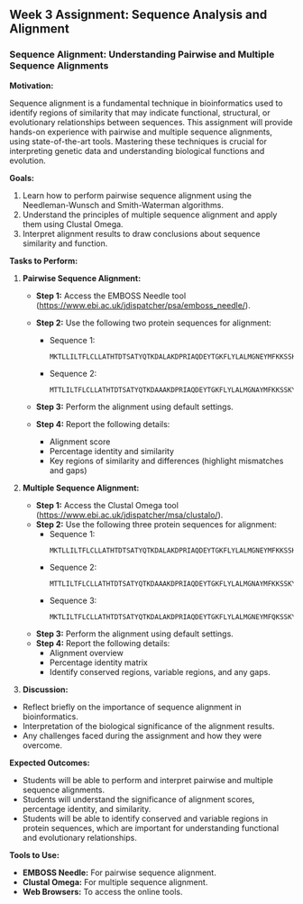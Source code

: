 ## Week 3 Assignment: Sequence Analysis and Alignment

### Sequence Alignment: Understanding Pairwise and Multiple Sequence Alignments

**Motivation:**

Sequence alignment is a fundamental technique in bioinformatics used to identify regions of similarity that may indicate functional, structural, or evolutionary relationships between sequences. This assignment will provide hands-on experience with pairwise and multiple sequence alignments, using state-of-the-art tools. Mastering these techniques is crucial for interpreting genetic data and understanding biological functions and evolution.

**Goals:**

1. Learn how to perform pairwise sequence alignment using the Needleman-Wunsch and Smith-Waterman algorithms.
2. Understand the principles of multiple sequence alignment and apply them using Clustal Omega.
3. Interpret alignment results to draw conclusions about sequence similarity and function.

**Tasks to Perform:**

1. **Pairwise Sequence Alignment:**
   
   - **Step 1:** Access the EMBOSS Needle tool (https://www.ebi.ac.uk/jdispatcher/psa/emboss_needle/).
   - **Step 2:** Use the following two protein sequences for alignment:
     
     - Sequence 1: 
       ```
       MKTLLILTFLCLLATHTDTSATYQTKDALAKDPRIAQDEYTGKFLYLALMGNEYMFKKSSKYGRAVLAKGLVEIVNLLKEKQNKPKSPLK
       ```

     - Sequence 2: 
       ```
       MTTLILTFLCLLATHTDTSATYQTKDAAAKDPRIAQDEYTGKFLYLALMGNAYMFKKSSKYGRAVLAKGLVEIVNLLEEKQNKPKSPL
       ```
   
   - **Step 3:** Perform the alignment using default settings.
   - **Step 4:** Report the following details:
     - Alignment score
     - Percentage identity and similarity
     - Key regions of similarity and differences (highlight mismatches and gaps)


2. **Multiple Sequence Alignment:**

   - **Step 1:** Access the Clustal Omega tool (https://www.ebi.ac.uk/jdispatcher/msa/clustalo/).
   - **Step 2:** Use the following three protein sequences for alignment:
     - Sequence 1: 
       ```
       MKTLLILTFLCLLATHTDTSATYQTKDALAKDPRIAQDEYTGKFLYLALMGNEYMFKKSSKYGRAVLAKGLVEIVNLLKEKQNKPKSPLK
       ```
     - Sequence 2: 
       ```
       MTTLILTFLCLLATHTDTSATYQTKDAAAKDPRIAQDEYTGKFLYLALMGNAYMFKKSSKYGRAVLAKGLVEIVNLLEEKQNKPKSPL
       ```
     - Sequence 3: 
       ```
       MKTLILTFLCLLATHTDTSATYQTKDALAKDPRIAQDEYTGKFLYLALMGNEYMFQKSSKYGRAVLAKGLVEIVNLLEEKQNKPKSPLK
       ```
   - **Step 3:** Perform the alignment using default settings.
   - **Step 4:** Report the following details:
     - Alignment overview
     - Percentage identity matrix
     - Identify conserved regions, variable regions, and any gaps.


5. **Discussion:**
  - Reflect briefly on the importance of sequence alignment in bioinformatics.
  - Interpretation of the biological significance of the alignment results.
  - Any challenges faced during the assignment and how they were overcome.


**Expected Outcomes:**

- Students will be able to perform and interpret pairwise and multiple sequence alignments.
- Students will understand the significance of alignment scores, percentage identity, and similarity.
- Students will be able to identify conserved and variable regions in protein sequences, which are important for understanding functional and evolutionary relationships.

**Tools to Use:**

- **EMBOSS Needle:** For pairwise sequence alignment.
- **Clustal Omega:** For multiple sequence alignment.
- **Web Browsers:** To access the online tools.
